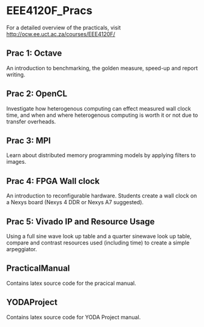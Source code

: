 # EEE4120F_Pracs

For a detailed overview of the practicals, visit http://ocw.ee.uct.ac.za/courses/EEE4120F/

## Prac 1: Octave
An introduction to benchmarking, the golden measure, speed-up and report writing.

## Prac 2: OpenCL
Investigate how heterogenous computing can effect measured wall clock time, and when and where heterogenous computing is worth it or not due to transfer overheads.

## Prac 3: MPI
Learn about distributed memory programming models by applying filters to images.

## Prac 4: FPGA Wall clock
An introduction to reconfigurable hardware. Students create a wall clock on a Nexys board (Nexys 4 DDR or Nexys A7 suggested).

## Prac 5: Vivado IP and Resource Usage
Using a full sine wave look up table and a quarter sinewave look up table, compare and contrast resources used (including time) to create a simple arpeggiator. 

## PracticalManual
Contains latex source code for the pracical manual.

## YODAProject
Contains latex source code for YODA Project manual.
